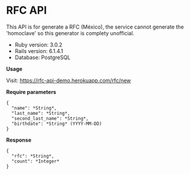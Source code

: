 # RFC API

This API is for generate a RFC (México), the service cannot generate the 'homoclave' so this generator is complety unofficial.

* Ruby version: 3.0.2
* Rails version: 6.1.4.1
* Database: PostgreSQL

**Usage**

Visit: https://rfc-api-demo.herokuapp.com/rfc/new

**Require parameters**
```
{
  "name": *String*,
  "last_name": *String*,
  "second_last_name": *String*,
  "birthdate": *String* (YYYY-MM-DD)
}
```

**Response**
```
{
  "rfc": *String*,
  "count": *Integer*
}
```
